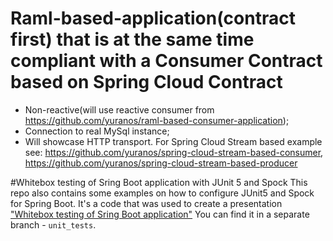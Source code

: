 # Raml-based-application(contract first) that is at the same time compliant with a Consumer Contract based on Spring Cloud Contract

- Non-reactive(will use reactive consumer from https://github.com/yuranos/raml-based-consumer-application);
- Connection to real MySql instance;
- Will showcase HTTP transport. For Spring Cloud Stream based example see: https://github.com/yuranos/spring-cloud-stream-based-consumer, https://github.com/yuranos/spring-cloud-stream-based-producer


#Whitebox testing of Sring Boot application with JUnit 5 and Spock
This repo also contains some examples on how to configure JUnit5 and Spock for Spring Boot. It's a code that was used to create a presentation ["Whitebox testing of Sring Boot application"](https://www.slideshare.net/IuriiNosenko/whitebox-testing-of-spring-boot-applications-89271319)
You can find it in a separate branch - `unit_tests`.
